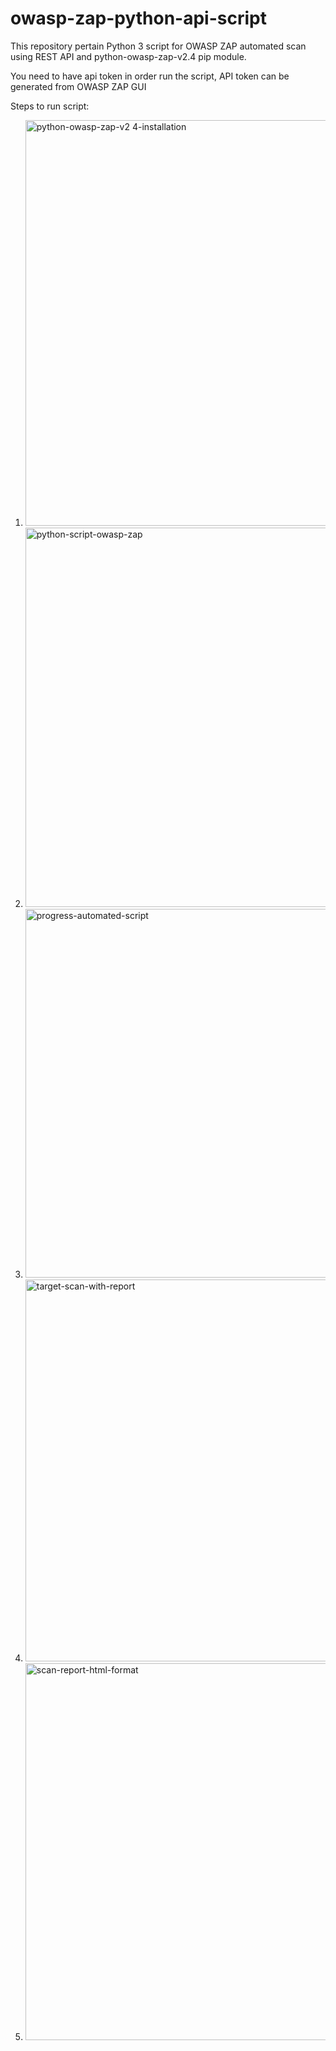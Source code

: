 # owasp-zap-python-api-script
This repository pertain Python 3 script for OWASP ZAP automated scan using REST API and python-owasp-zap-v2.4 pip module.

You need to have api token in order run the script, API token can be generated from OWASP ZAP GUI

Steps to run script:

1. <img width="649" alt="python-owasp-zap-v2 4-installation" src="https://user-images.githubusercontent.com/18099596/147856073-ae60c6fc-2dde-4c69-acf8-c5f0e29b645c.PNG">
2. <img width="607" alt="python-script-owasp-zap" src="https://user-images.githubusercontent.com/18099596/147856106-66156d63-3a44-4868-b4bc-fe9a760f346c.PNG">
3. <img width="590" alt="progress-automated-script" src="https://user-images.githubusercontent.com/18099596/147856112-ae6fbf10-7a9e-4c60-9824-cd81fc9e9efd.PNG">
4. <img width="611" alt="target-scan-with-report" src="https://user-images.githubusercontent.com/18099596/147856122-302840fd-b5bb-4c8b-ae48-db22209270db.PNG">
5. <img width="603" alt="scan-report-html-format" src="https://user-images.githubusercontent.com/18099596/147856129-e3f4cec7-b0c8-485d-93a9-9450fbbeec42.PNG">

